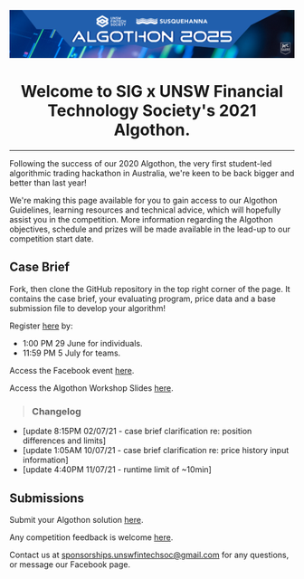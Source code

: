 ![Cover photo](./img/cp.png)

# <center>Welcome to SIG x UNSW Financial Technology Society's 2021 Algothon.</center>

---

[//]: # (For full documentation visit [mkdocs.org]&#40;https://www.mkdocs.org&#41;.)
Following the success of our 2020 Algothon, the very first student-led algorithmic trading hackathon in Australia, we're keen to be back bigger and better than last year!

We're making this page available for you to gain access to our Algothon Guidelines, learning resources and technical advice, which will hopefully assist you in the competition. More information regarding the Algothon objectives, schedule and prizes will be made available in the lead-up to our competition start date.

## Case Brief
Fork, then clone the GitHub repository in the top right corner of the page. It contains the case brief, your evaluating program, price data and a base submission file to develop your algorithm!

Register [here](https://docs.google.com/forms/d/e/1FAIpQLSdey0AIc5cv7deOlTloPMd4yZABPwSjQimoPtr3F-fheAw8Rg/closedform) by: 

* 1:00 PM 29 June for individuals.
* 11:59 PM 5 July for teams.

Access the Facebook event [here](https://www.facebook.com/events/839878579973404/?acontext=%7B%22ref%22%3A%2252%22%2C%22action_history%22%3A%22[%7B%5C%22surface%5C%22%3A%5C%22share_link%5C%22%2C%5C%22mechanism%5C%22%3A%5C%22share_link%5C%22%2C%5C%22extra_data%5C%22%3A%7B%5C%22invite_link_id%5C%22%3A387403759368174%7D%7D]%22%7D).

Access the Algothon Workshop Slides [here](www.google.com.au).

> ### Changelog
* [update 8:15PM 02/07/21 - case brief clarification re: position differences and limits]
* [update 1:05AM 10/07/21 - case brief clarification re: price history input information]
* [update 4:40PM 11/07/21 - runtime limit of ~10min]

## Submissions
Submit your Algothon solution [here](www.google.com.au). 

Any competition feedback is welcome [here](www.google.com.au).

Contact us at sponsorships.unswfintechsoc@gmail.com for any questions, or message our Facebook page.
